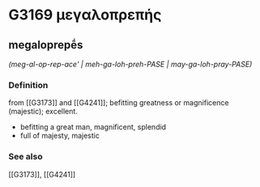 # G3169 μεγαλοπρεπής

## megaloprepḗs

_(meg-al-op-rep-ace' | meh-ga-loh-preh-PASE | may-ga-loh-pray-PASE)_

### Definition

from [[G3173]] and [[G4241]]; befitting greatness or magnificence (majestic); excellent.

- befitting a great man, magnificent, splendid
- full of majesty, majestic

### See also

[[G3173]], [[G4241]]

